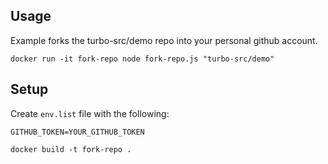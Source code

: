 ## Usage

Example forks the turbo-src/demo repo into your personal github account.

```
docker run -it fork-repo node fork-repo.js "turbo-src/demo"
```

## Setup
Create `env.list` file with the following:

```
GITHUB_TOKEN=YOUR_GITHUB_TOKEN
```

```
docker build -t fork-repo .
```